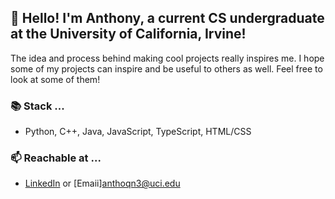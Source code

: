 ## 🌊 Hello! I'm Anthony, a current CS undergraduate at the University of California, Irvine! 

The idea and process behind making cool projects really inspires me. I hope some of my projects can inspire and be useful to others as well. Feel free to look at some of them!

### 📚 Stack ...
- Python, C++, Java, JavaScript, TypeScript, HTML/CSS

### 📫 Reachable at ...
- [LinkedIn](https://www.linkedin.com/in/anguyen2000/) or [Emaii]<anthoqn3@uci.edu>

<!--
**toeeeee/toeeeee** is a ✨ _special_ ✨ repository because its `README.md` (this file) appears on your GitHub profile.

Here are some ideas to get you started:

- 🔭 I’m currently working on ...
- 🌱 I’m currently learning ...
- 👯 I’m looking to collaborate on ...
- 🤔 I’m looking for help with ...
- 💬 Ask me about ...
- 📫 How to reach me: ...
- 😄 Pronouns: ...
- ⚡ Fun fact: ...
-->
